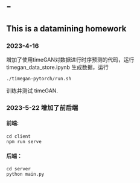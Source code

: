 # -
## This is a datamining homework

### 2023-4-16

增加了使用timeGAN对数据进行时序预测的代码，运行 timegan_data_store.ipynb 生成数据，运行
```
./timegan-pytorch/run.sh
```
训练并测试 timeGAN.

### 2023-5-22 增加了前后端

#### 前端:
```
cd client
npm run serve
```

#### 后端：
```
cd server
python main.py
```
